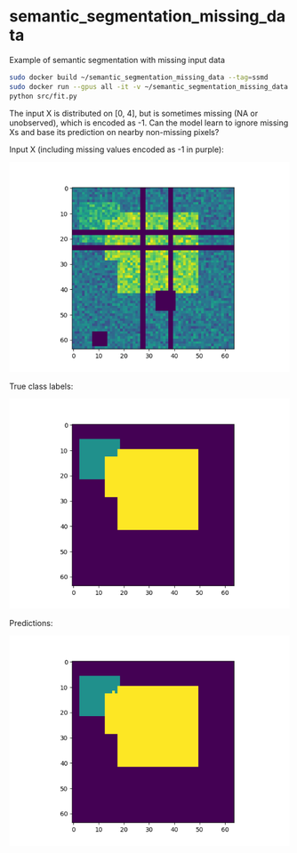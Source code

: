 # semantic_segmentation_missing_data

Example of semantic segmentation with missing input data

```bash
sudo docker build ~/semantic_segmentation_missing_data --tag=ssmd
sudo docker run --gpus all -it -v ~/semantic_segmentation_missing_data:/home/semantic_segmentation_missing_data ssmd bash
python src/fit.py
```

The input X is distributed on [0, 4], but is sometimes missing (NA or unobserved),
which is encoded as -1.
Can the model learn to ignore missing Xs and base its prediction on nearby non-missing pixels?

Input X (including missing values encoded as -1 in purple):

![X](example_X_9.png)

True class labels:

![Y](example_Y_9.png)

Predictions:

![predictions](example_predictions_9.png)